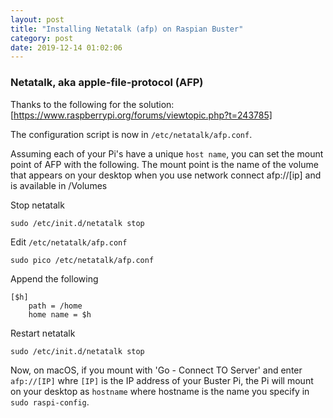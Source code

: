 ```yaml
---
layout: post
title: "Installing Netatalk (afp) on Raspian Buster"
category: post
date: 2019-12-14 01:02:06
---
```


### Netatalk, aka apple-file-protocol (AFP)

Thanks to the following for the solution: [https://www.raspberrypi.org/forums/viewtopic.php?t=243785]

The  configuration script is now in `/etc/netatalk/afp.conf`.

Assuming each of your Pi's have a unique `host name`, you can set the mount point of AFP with the following. The mount point is the name of the volume that appears on your desktop when you use network connect afp://[ip] and is available in /Volumes

Stop netatalk

```
sudo /etc/init.d/netatalk stop
```

Edit `/etc/netatalk/afp.conf`

```
sudo pico /etc/netatalk/afp.conf
```

Append the following

```
[$h]
    path = /home
    home name = $h
```

Restart netatalk

```
sudo /etc/init.d/netatalk stop
```

Now, on macOS, if you mount with 'Go - Connect TO Server' and enter `afp://[IP]` whre `[IP]` is the IP address of your Buster Pi, the Pi will mount on your desktop as `hostname` where hostname is the name you specify in `sudo raspi-config`.
